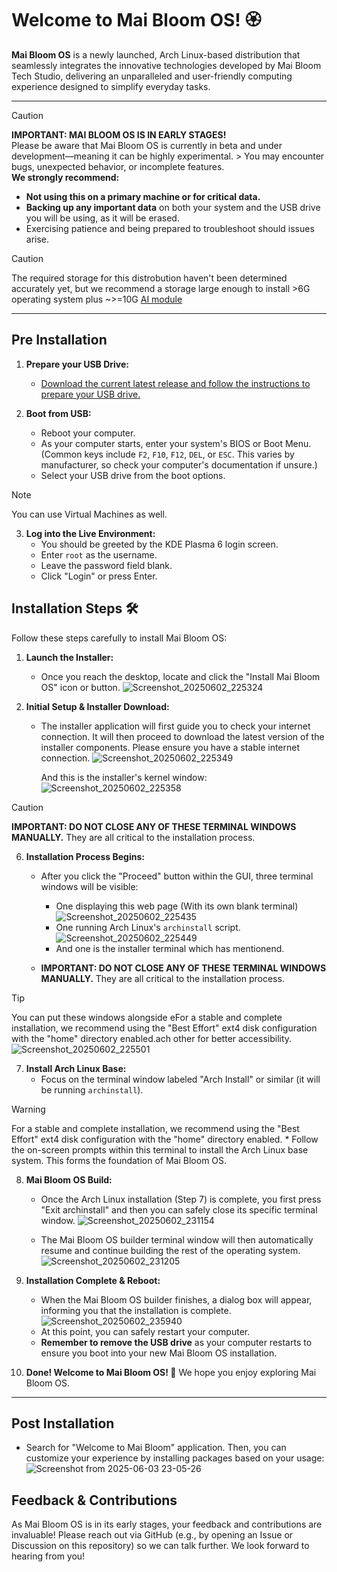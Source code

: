 # Welcome to Mai Bloom OS! 🏵

**Mai Bloom OS** is a newly launched, Arch Linux-based distribution that seamlessly integrates the innovative technologies developed by Mai Bloom Tech Studio, delivering an unparalleled and user-friendly computing experience designed to simplify everyday tasks. 

---

> [!CAUTION]
> **IMPORTANT: MAI BLOOM OS IS IN EARLY STAGES!**  
> Please be aware that Mai Bloom OS is currently in beta and under development—meaning it can be highly experimental. > You may encounter bugs, unexpected behavior, or incomplete features.  
> **We strongly recommend:**  
> - **Not using this on a primary machine or for critical data.**  
> - **Backing up any important data** on both your system and the USB drive you will be using, as it will be erased.  
> - Exercising patience and being prepared to troubleshoot should issues arise.

> [!CAUTION]
> The required storage for this distrobution haven't been determined accurately yet, but we recommend a storage large enough to install >6G operating system plus ~>=10G [AI module](https://github.com/maibloom/maibloom-aicore)

---
## Pre Installation

1.  **Prepare your USB Drive:**
    * [Download the current latest release and follow the instructions to prepare your USB drive.](https://github.com/maibloom/iso/releases/tag/v.1.0.0-alpha)

2.  **Boot from USB:**
    * Reboot your computer.
    * As your computer starts, enter your system's BIOS or Boot Menu. (Common keys include `F2`, `F10`, `F12`, `DEL`, or `ESC`. This varies by manufacturer, so check your computer's documentation if unsure.)
    * Select your USB drive from the boot options.

> [!NOTE]
> You can use Virtual Machines as well.

3.  **Log into the Live Environment:**
    * You should be greeted by the KDE Plasma 6 login screen.
    * Enter `root` as the username.
    * Leave the password field blank.
    * Click "Login" or press Enter.

## Installation Steps 🛠️

Follow these steps carefully to install Mai Bloom OS:

1.  **Launch the Installer:**
    * Once you reach the desktop, locate and click the "Install Mai Bloom OS" icon or button.
      ![Screenshot_20250602_225324](https://github.com/user-attachments/assets/977585fd-0719-4c23-98e1-759640dcdd40)

2.  **Initial Setup & Installer Download:**
    * The installer application will first guide you to check your internet connection. It will then proceed to download the latest version of the installer components. Please ensure you have a stable internet connection.
      ![Screenshot_20250602_225349](https://github.com/user-attachments/assets/77e68c85-cce0-4777-b80a-cbaecf21d168)

      And this is the installer's kernel window:
      ![Screenshot_20250602_225358](https://github.com/user-attachments/assets/eb7d61f7-5de0-4d1c-805d-2cc925a9970a)
> [!CAUTION]
> **IMPORTANT: DO NOT CLOSE ANY OF THESE TERMINAL WINDOWS MANUALLY.** They are all critical to the installation process.

6.  **Installation Process Begins:**
       * After you click the "Proceed" button within the GUI, three terminal windows will be visible:
          * One displaying this web page (With its own blank terminal)
            ![Screenshot_20250602_225435](https://github.com/user-attachments/assets/1fd978be-1a9a-48e4-85ac-02c874095e72)
          * One running Arch Linux's `archinstall` script.
            ![Screenshot_20250602_225449](https://github.com/user-attachments/assets/74528c6b-5fbd-4fc8-a061-64db4a3c4d6a)
          * And one is the installer terminal which has mentionend.
       
       * **IMPORTANT: DO NOT CLOSE ANY OF THESE TERMINAL WINDOWS MANUALLY.** They are all critical to the installation process.
  
> [!TIP]
> You can put these windows alongside eFor a stable and complete installation, we recommend using the "Best Effort" ext4 disk configuration with the "home" directory enabled.ach other for better accessibility.
> ![Screenshot_20250602_225501](https://github.com/user-attachments/assets/eedd6eaa-717c-48b5-914e-48e02b2bf388)

7.  **Install Arch Linux Base:**
    * Focus on the terminal window labeled "Arch Install" or similar (it will be running `archinstall`).
> [!WARNING]
> For a stable and complete installation, we recommend using the "Best Effort" ext4 disk configuration with the "home" directory enabled.
    * Follow the on-screen prompts within this terminal to install the Arch Linux base system. This forms the foundation of Mai Bloom OS.

8.  **Mai Bloom OS Build:**
    * Once the Arch Linux installation (Step 7) is complete, you first press "Exit archinstall" and then you can safely close its specific terminal window.
      ![Screenshot_20250602_231154](https://github.com/user-attachments/assets/8a9965a6-a4f9-4dca-9c9b-4bde23dca4a3)

    * The Mai Bloom OS builder terminal window will then automatically resume and continue building the rest of the operating system.
      ![Screenshot_20250602_231205](https://github.com/user-attachments/assets/86ac8f27-198d-459b-b44d-75f22155343d)


9.  **Installation Complete & Reboot:**
    * When the Mai Bloom OS builder finishes, a dialog box will appear, informing you that the installation is complete.
      ![Screenshot_20250602_235940](https://github.com/user-attachments/assets/92c059eb-2fe8-4198-acac-198a606b517a)
    * At this point, you can safely restart your computer.
    * **Remember to remove the USB drive** as your computer restarts to ensure you boot into your new Mai Bloom OS installation.

10. **Done! Welcome to Mai Bloom OS! 🎉**
    We hope you enjoy exploring Mai Bloom OS.

---
## Post Installation
   * Search for "Welcome to Mai Bloom" application. Then, you can customize your experience by installing packages based on your usage:
     ![Screenshot from 2025-06-03 23-05-26](https://github.com/user-attachments/assets/f17e3476-c6cb-409a-aef4-6a909977440e)

## Feedback & Contributions

As Mai Bloom OS is in its early stages, your feedback and contributions are invaluable! Please reach out via GitHub (e.g., by opening an Issue or Discussion on this repository) so we can talk further. We look forward to hearing from you!
